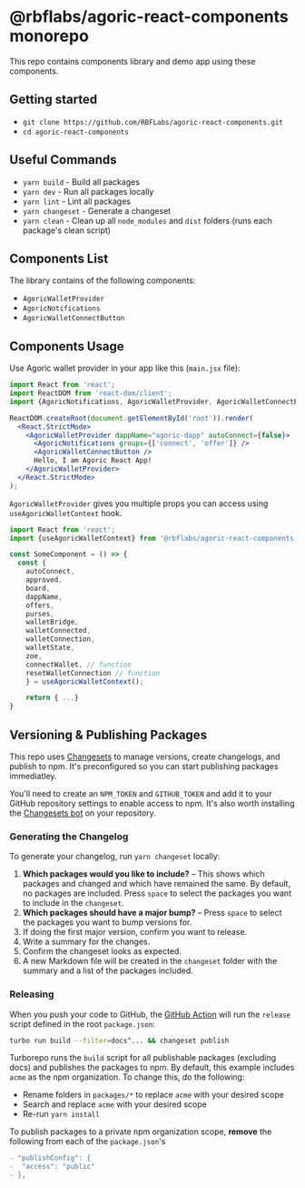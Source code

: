 # @rbflabs/agoric-react-components monorepo

This repo contains components library and demo app using these components.

## Getting started

- `git clone https://github.com/RBFLabs/agoric-react-components.git`
- `cd agoric-react-components`

## Useful Commands

- `yarn build` - Build all packages
- `yarn dev` - Run all packages locally
- `yarn lint` - Lint all packages
- `yarn changeset` - Generate a changeset
- `yarn clean` - Clean up all `node_modules` and `dist` folders (runs each package's clean script)

## Components List

The library contains of the following components:

- `AgoricWalletProvider`
- `AgoricNotifications`
- `AgoricWalletConnectButton`

## Components Usage

Use Agoric wallet provider in your app like this (`main.jsx` file):

```tsx:demo/app-js/src/main.jsx
import React from 'react';
import ReactDOM from 'react-dom/client';
import {AgoricNotifications, AgoricWalletProvider, AgoricWalletConnectButton} from '@rbflabs/agoric-react-components';

ReactDOM.createRoot(document.getElementById('root')).render(
  <React.StrictMode>
    <AgoricWalletProvider dappName="agoric-dapp" autoConnect={false}>
      <AgoricNotifications groups={['connect', 'offer']} />
      <AgoricWalletConnectButton />
      Hello, I am Agoric React App!
    </AgoricWalletProvider>
  </React.StrictMode>
);
```

`AgoricWalletProvider` gives you multiple props you can access using `useAgoricWalletContext` hook.

```tsx:demo/app-js/src/main.jsx
import React from 'react';
import {useAgoricWalletContext} from '@rbflabs/agoric-react-components';

const SomeComponent = () => {
  const {
    autoConnect,
    approved,
    board,
    dappName,
    offers,
    purses,
    walletBridge,
    walletConnected,
    walletConnection,
    walletState,
    zoe,
    connectWallet, // function
    resetWalletConnection // function
    } = useAgoricWalletContext();

    return { ...}
}
```

## Versioning & Publishing Packages

This repo uses [Changesets](https://github.com/changesets/changesets) to manage versions, create changelogs, and publish to npm. It's preconfigured so you can start publishing packages immediatley.

You'll need to create an `NPM_TOKEN` and `GITHUB_TOKEN` and add it to your GitHub repository settings to enable access to npm. It's also worth installing the [Changesets bot](https://github.com/apps/changeset-bot) on your repository.

### Generating the Changelog

To generate your changelog, run `yarn changeset` locally:

1. **Which packages would you like to include?** – This shows which packages and changed and which have remained the same. By default, no packages are included. Press `space` to select the packages you want to include in the `changeset`.
1. **Which packages should have a major bump?** – Press `space` to select the packages you want to bump versions for.
1. If doing the first major version, confirm you want to release.
1. Write a summary for the changes.
1. Confirm the changeset looks as expected.
1. A new Markdown file will be created in the `changeset` folder with the summary and a list of the packages included.

### Releasing

When you push your code to GitHub, the [GitHub Action](https://github.com/changesets/action) will run the `release` script defined in the root `package.json`:

```bash
turbo run build --filter=docs^... && changeset publish
```

Turborepo runs the `build` script for all publishable packages (excluding docs) and publishes the packages to npm. By default, this example includes `acme` as the npm organization. To change this, do the following:

- Rename folders in `packages/*` to replace `acme` with your desired scope
- Search and replace `acme` with your desired scope
- Re-run `yarn install`

To publish packages to a private npm organization scope, **remove** the following from each of the `package.json`'s

```diff
- "publishConfig": {
-  "access": "public"
- },
```
